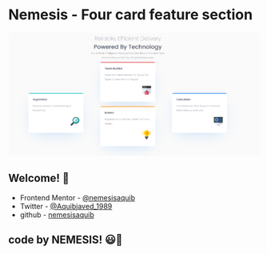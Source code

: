 # Nemesis - Four card feature section

![Design preview for the Four card feature section coding challenge](./design/desktop-design.png)

## Welcome! 👋

- Frontend Mentor - [@nemesisaquib](https://www.frontendmentor.io/profile/nemesisaquib)
- Twitter - [@Aquibjaved_1989](https://twitter.com/Aquibjaved_1989)
- github - [nemesisaquib](https://github.com/nemesisaquib)


## code by NEMESIS! 😃🤞